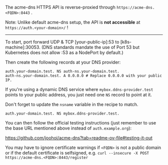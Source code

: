 The acme-dns HTTPS API is reverse-proxied through `https://acme-dns.<FQDN>:8443` .

Note: Unlike default acme-dns setup, the API is **not accessible** at `https://auth.<your-domain>/` !

----

To start, port forward UDP & TCP [your-public-ip]:53 to [k8s-machine]:30053.
(DNS standards mandate the use of Port 53 but Kubernetes does not allow :53 as
a NodePort by default.)

Then create the following records at your DNS provider:

```
auth.your-domain.test. NS auth-ns.your-domain.test.
auth-ns.your-domain.test. A 0.0.0.0 # Replace 0.0.0.0 with your public IP.
```

If you're using a dynamic DNS service where `mybox.ddns-provider.test` points
to your public address, you just need one `NS` record to point at it.

Don't forget to update the `nsname` variable in the recipe to match.

```
auth.your-domain.test. NS mybox.ddns-provider.test.
```

You can then follow the official testing instructions (just remember to use the
base URL mentioned above instead of `auth.example.org`):

https://github.com/joohoi/acme-dns?tab=readme-ov-file#testing-it-out

You may have to ignore certificate warnings if `<FQDN>` is not a public domain
or if the default certificate is selfsigned, e.g.
`curl --insecure -X POST https://acme-dns.<FQDN>:8443/register`
